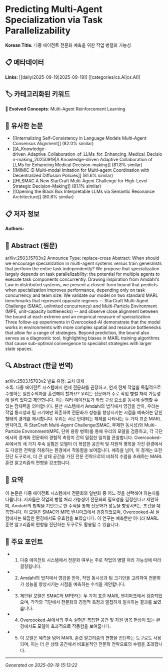 
# Predicting Multi-Agent Specialization via Task Parallelizability

**Korean Title:** 다중 에이전트 전문화 예측을 위한 작업 병렬화 가능성

## 📋 메타데이터

**Links**: [[daily/2025-09-19|2025-09-19]] [[categories/cs.AI|cs.AI]]

## 🏷️ 카테고리화된 키워드
**🚀 Evolved Concepts**: Multi-Agent Reinforcement Learning

## 🔗 유사한 논문
- [[Internalizing Self-Consistency in Language Models Multi-Agent Consensus Alignment]] (82.0% similar)
- [[A_Knowledge-driven_Adaptive_Collaboration_of_LLMs_for_Enhancing_Medical_Decision-making_20250919|A Knowledge-driven Adaptive Collaboration of LLMs for Enhancing Medical Decision-making]] (81.8% similar)
- [[MIMIC-D Multi-modal Imitation for MultI-agent Coordination with Decentralized Diffusion Policies]] (81.6% similar)
- [[HLSMAC A New StarCraft Multi-Agent Challenge for High-Level Strategic Decision-Making]] (81.1% similar)
- [[Opening the Black Box Interpretable LLMs via Semantic Resonance Architecture]] (80.8% similar)

## 📋 저자 정보

**Authors:** 

## 📄 Abstract (원문)

arXiv:2503.15703v2 Announce Type: replace-cross 
Abstract: When should we encourage specialization in multi-agent systems versus train generalists that perform the entire task independently? We propose that specialization largely depends on task parallelizability: the potential for multiple agents to execute task components concurrently. Drawing inspiration from Amdahl's Law in distributed systems, we present a closed-form bound that predicts when specialization improves performance, depending only on task concurrency and team size. We validate our model on two standard MARL benchmarks that represent opposite regimes -- StarCraft Multi-Agent Challenge (SMAC, unlimited concurrency) and Multi-Particle Environment (MPE, unit-capacity bottlenecks) -- and observe close alignment between the bound at each extreme and an empirical measure of specialization. Three follow-up experiments in Overcooked-AI demonstrate that the model works in environments with more complex spatial and resource bottlenecks that allow for a range of strategies. Beyond prediction, the bound also serves as a diagnostic tool, highlighting biases in MARL training algorithms that cause sub-optimal convergence to specialist strategies with larger state spaces.

## 🔍 Abstract (한글 번역)

arXiv:2503.15703v2 발표 유형: 교차 대체  
초록: 다중 에이전트 시스템에서 언제 전문화를 권장하고, 언제 전체 작업을 독립적으로 수행하는 일반주의자를 훈련해야 할까요? 우리는 전문화가 주로 작업 병렬 처리 가능성에 달려 있다고 제안합니다. 이는 여러 에이전트가 작업 구성 요소를 동시에 실행할 수 있는 잠재력을 의미합니다. 분산 시스템에서 Amdahl의 법칙에서 영감을 받아, 우리는 작업 동시성과 팀 크기에만 의존하여 전문화가 성능을 향상시키는 시점을 예측하는 닫힌 형태의 경계를 제시합니다. 우리는 서로 반대되는 체제를 나타내는 두 가지 표준 MARL 벤치마크, 즉 StarCraft Multi-Agent Challenge(SMAC, 무제한 동시성)와 Multi-Particle Environment(MPE, 단위 용량 병목)를 통해 우리의 모델을 검증하고, 각 극단에서의 경계와 전문화의 경험적 측정치 간의 밀접한 일치를 관찰합니다. Overcooked-AI에서의 세 가지 후속 실험은 모델이 더 복잡한 공간적 및 자원적 병목을 가진 환경에서도 다양한 전략을 허용하는 환경에서 작동함을 보여줍니다. 예측을 넘어, 이 경계는 또한 진단 도구로서, 더 큰 상태 공간을 가진 전문 전략으로의 비최적 수렴을 초래하는 MARL 훈련 알고리즘의 편향을 강조합니다.

## 📝 요약

이 논문은 다중 에이전트 시스템에서 전문화와 일반화 중 어느 것을 선택해야 하는지를 다룹니다. 저자들은 작업의 병렬 처리 가능성이 전문화의 필요성을 결정한다고 제안하며, Amdahl의 법칙을 기반으로 한 수식을 통해 전문화가 성능을 향상시키는 조건을 예측합니다. 이 모델은 SMAC와 MPE 벤치마크에서 검증되었으며, Overcooked-AI 실험에서는 복잡한 환경에서도 유효함을 보였습니다. 이 연구는 예측뿐만 아니라 MARL 훈련 알고리즘의 편향을 진단하는 도구로도 활용될 수 있습니다.

## 🎯 주요 포인트

- 1. 다중 에이전트 시스템에서 전문화 여부는 주로 작업의 병렬 처리 가능성에 따라 결정됩니다.

- 2. Amdahl의 법칙에서 영감을 받아, 작업 동시성과 팀 크기만을 고려하여 전문화가 성능을 향상시키는 시점을 예측하는 수식을 제안합니다.

- 3. 제안된 모델은 SMAC와 MPE라는 두 가지 표준 MARL 벤치마크에서 검증되었으며, 각각의 극단에서 전문화의 경험적 측정과 밀접하게 일치하는 결과를 보였습니다.

- 4. Overcooked-AI에서의 후속 실험은 복잡한 공간 및 자원 병목 현상이 있는 환경에서도 모델이 효과적으로 작동함을 보여줍니다.

- 5. 이 모델은 예측을 넘어 MARL 훈련 알고리즘의 편향을 진단하는 도구로도 사용되며, 이는 더 큰 상태 공간에서 비효율적인 전문화 전략으로의 수렴을 초래합니다.

---

*Generated on 2025-09-19 15:13:22*